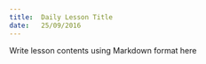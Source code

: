 ```yaml
---
title:  Daily Lesson Title
date:   25/09/2016
---
```


Write lesson contents using Markdown format here